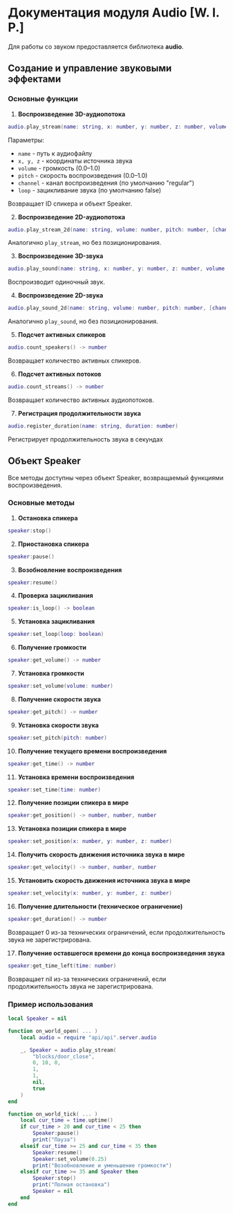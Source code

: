 # Документация модуля Audio [W. I. P.]

Для работы со звуком предоставляется библиотека **audio**.

## Создание и управление звуковыми эффектами

### Основные функции

1. **Воспроизведение 3D-аудиопотока**
```lua
audio.play_stream(name: string, x: number, y: number, z: number, volume: number, pitch: number, [channel: string], [loop: boolean]) -> number, Speaker
```
Параметры:
- `name` - путь к аудиофайлу
- `x, y, z` - координаты источника звука
- `volume` - громкость (0.0–1.0)
- `pitch` - скорость воспроизведения (0.0–1.0)
- `channel` - канал воспроизведения (по умолчанию "regular")
- `loop` - зацикливание звука (по умолчанию false)

Возвращает ID спикера и объект Speaker.

2. **Воспроизведение 2D-аудиопотока**
```lua
audio.play_stream_2d(name: string, volume: number, pitch: number, [channel: string], [loop: boolean]) -> number, Speaker
```
Аналогично `play_stream`, но без позиционирования.

3. **Воспроизведение 3D-звука**
```lua
audio.play_sound(name: string, x: number, y: number, z: number, volume: number, pitch: number, [channel: string], [loop: boolean]) -> number, Speaker
```
Воспроизводит одиночный звук.

4. **Воспроизведение 2D-звука**
```lua
audio.play_sound_2d(name: string, volume: number, pitch: number, [channel: string], [loop: boolean]) -> number, Speaker
```
Аналогично `play_sound`, но без позиционирования.

5. **Подсчет активных спикеров**
```lua
audio.count_speakers() -> number
```
Возвращает количество активных спикеров.

6. **Подсчет активных потоков**
```lua
audio.count_streams() -> number
```
Возвращает количество активных аудиопотоков.

7. **Регистрация продолжительности звука**
```lua
audio.register_duration(name: string, duration: number)
```
Регистрирует продолжительность звука в секундах

## Объект Speaker

Все методы доступны через объект Speaker, возвращаемый функциями воспроизведения.

### Основные методы

1. **Остановка спикера**
```lua
speaker:stop()
```

2. **Приостановка спикера**
```lua
speaker:pause()
```

3. **Возобновление воспроизведения**
```lua
speaker:resume()
```

4. **Проверка зацикливания**
```lua
speaker:is_loop() -> boolean
```

5. **Установка зацикливания**
```lua
speaker:set_loop(loop: boolean)
```

6. **Получение громкости**
```lua
speaker:get_volume() -> number
```

7. **Установка громкости**
```lua
speaker:set_volume(volume: number)
```

8. **Получение скорости звука**
```lua
speaker:get_pitch() -> number
```

9. **Установка скорости звука**
```lua
speaker:set_pitch(pitch: number)
```

10. **Получение текущего времени воспроизведения**
```lua
speaker:get_time() -> number
```

11. **Установка времени воспроизведения**
```lua
speaker:set_time(time: number)
```

12. **Получение позиции спикера в мире**
```lua
speaker:get_position() -> number, number, number
```

13. **Установка позиции спикера в мире**
```lua
speaker:set_position(x: number, y: number, z: number)
```

14. **Получить скорость движения источника звука в мире**
```lua
speaker:get_velocity() -> number, number, number
```

15. **Установить скорость движения источника звука в мире**
```lua
speaker:set_velocity(x: number, y: number, z: number)
```

16. **Получение длительности (техническое ограничение)**
```lua
speaker:get_duration() -> number
```
Возвращает 0 из-за технических ограничений, если продолжительность звука не зарегистрирована.

17. **Получение оставшегося времени до конца воспроизведения звука**
```lua
speaker:get_time_left(time: number)
```
Возвращает nil из-за технических ограничений, если продолжительность звука не зарегистрирована.

### Пример использования
```lua
local Speaker = nil

function on_world_open( ... )
    local audio = require "api/api".server.audio

    _, Speaker = audio.play_stream(
        "blocks/door_close",
        0, 10, 0,
        1,
        1,
        nil,
        true
    )
end

function on_world_tick( ... )
    local cur_time = time.uptime()
    if cur_time > 20 and cur_time < 25 then
        Speaker:pause()
        print("Пауза")
    elseif cur_time >= 25 and cur_time < 35 then
        Speaker:resume()
        Speaker:set_volume(0.25)
        print("Возобновление и уменьшение громкости")
    elseif cur_time >= 35 and Speaker then
        Speaker:stop()
        print("Полная остановка")
        Speaker = nil
    end
end
```
